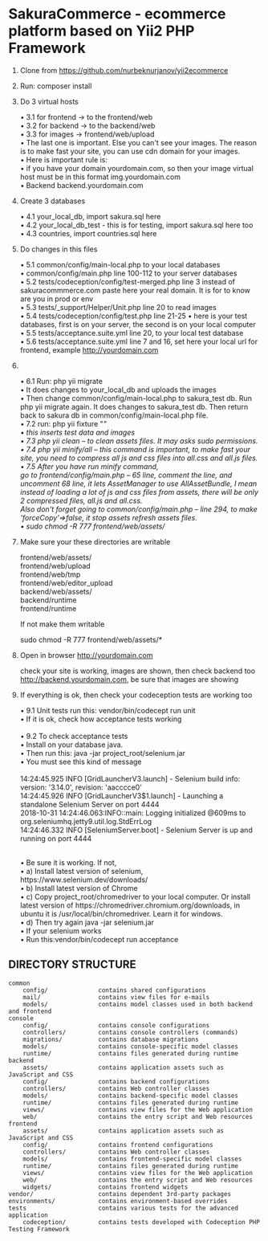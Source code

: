 SakuraCommerce - ecommerce platform based on Yii2 PHP Framework
===============================



1. Clone from https://github.com/nurbeknurjanov/yii2ecommerce
2. Run: composer install
3. Do 3 virtual hosts

    • 3.1 for frontend -> to the frontend/web<br>
    • 3.2 for backend -> to the backend/web<br>
    • 3.3 for images -> frontend/web/upload<br>
    • The last one is important. Else you can't see your images. 
      The reason is to make fast your site, you can use cdn domain for your images.<br>
    • Here is important rule is:<br>
    • if you have your domain yourdomain.com, so then your image virtual host must be in this format img.yourdomain.com<br>
    • Backend backend.yourdomain.com

4. Create 3 databases

    • 4.1 your_local_db, import sakura.sql here<br>
    • 4.2 your_local_db_test - this is for testing, import sakura.sql here too<br>
    • 4.3 countries, import countries.sql here
    
5. Do changes in this files

    • 5.1 common/config/main-local.php to your local databases<br>
    • common/config/main.php line 100-112 to your server databases<br>
    • 5.2 tests/codeception/config/test-merged.php line 3 
    instead of sakuracommmerce.com paste here your real domain. 
    It is for to know are you in prod or env<br>
    • 5.3 tests/_support/Helper/Unit.php line 20 to read images<br>
    • 5.4 tests/codeception/config/test.php line 21-25 
    • here is your test databases, first is on your server, the second is on your local computer<br>
    • 5.5 tests/acceptance.suite.yml line 20, to your local test database<br>
    • 5.6  tests/acceptance.suite.yml line 7 and 16, set here your local url for frontend, example http://yourdomain.com
      
6. <br>

    • 6.1 Run: php yii migrate<br>
    • It does changes to your_local_db and uploads the images<br>
    • Then change common/config/main-local.php to sakura_test db. Run php yii migrate again. It does changes to sakura_test db. Then return back to sakura db in  common/config/main-local.php file.<br>
    • 7.2 run: php yii fixture "*" <br>
    • this inserts test data and images<br>
    • 7.3 php yii clean – to clean assets files. It may asks sudo permissions.<br>
    • 7.4 php yii minify/all – this command is important, to make fast your site, you need to compress all js and css files into all.css and all.js files.<br>
    • 7.5 After you have run minify command, <br>
    go to frontend/config/main.php – 65 line, comment the line, 
    and uncomment 68 line, it lets AssetManager to use AllAssetBundle, 
    I mean instead of loading a lot of js and css files from assets, 
    there will be only 2 compressed files, all.js and all.css. <br>
    Also don't forget going to common/config/main.php – line 294, 
    to make 'forceCopy'=>false, it stop assets refresh assets files.<br>
    • sudo chmod -R 777 frontend/web/assets/*

7. Make sure your these directories are writable

    frontend/web/assets/<br>
    frontend/web/upload<br>
    frontend/web/tmp<br>
    frontend/web/editor_upload<br>
    backend/web/assets/<br>
    backend/runtime<br>
    frontend/runtime<br>
    
    If not make them writable<br>
    
    sudo chmod -R 777 frontend/web/assets/*
      


8. Open in browser http://yourdomain.com 
    
    check your site is working, images are shown, then check backend too http://backend.yourdomain.com, be sure that images are showing

9. If everything is ok, then check your codeception tests are working too

    • 9.1 Unit tests run this: vendor/bin/codecept run unit<br>
    • If it is ok, check how acceptance tests working<br>
    <br>
    • 9.2 To check acceptance tests<br>
    • Install on your database java. <br>
    • Then run this: java -jar project_root/selenium.jar<br>
    • You must see this kind of message<br>
    <br>
     14:24:45.925 INFO [GridLauncherV3.launch] - Selenium build info: version: '3.14.0', revision: 'aacccce0'<br>
     14:24:45.926 INFO [GridLauncherV3$1.launch] - Launching a standalone Selenium Server on port 4444<br>
     2018-10-31 14:24:46.063:INFO::main: Logging initialized @609ms to org.seleniumhq.jetty9.util.log.StdErrLog<br>
     14:24:46.332 INFO [SeleniumServer.boot] - Selenium Server is up and running on port 4444<br>
    
    <br>
    • Be sure it is working. If not,<br>
    •  a) Install latest version of selenium, https://www.selenium.dev/downloads/<br>
    •  b) Install latest version of Chrome<br>
    •  c) Copy project_root/chromedriver to your local computer. Or install latest version of https://chromedriver.chromium.org/downloads, in ubuntu it is /usr/local/bin/chromedriver. Learn it for windows.<br>
    •  d) Then try again java -jar selenium.jar <br>
    • If your selenium works<br>
    • Run this:vendor/bin/codecept run acceptance<br>


DIRECTORY STRUCTURE
-------------------

```
common
    config/              contains shared configurations
    mail/                contains view files for e-mails
    models/              contains model classes used in both backend and frontend
console
    config/              contains console configurations
    controllers/         contains console controllers (commands)
    migrations/          contains database migrations
    models/              contains console-specific model classes
    runtime/             contains files generated during runtime
backend
    assets/              contains application assets such as JavaScript and CSS
    config/              contains backend configurations
    controllers/         contains Web controller classes
    models/              contains backend-specific model classes
    runtime/             contains files generated during runtime
    views/               contains view files for the Web application
    web/                 contains the entry script and Web resources
frontend
    assets/              contains application assets such as JavaScript and CSS
    config/              contains frontend configurations
    controllers/         contains Web controller classes
    models/              contains frontend-specific model classes
    runtime/             contains files generated during runtime
    views/               contains view files for the Web application
    web/                 contains the entry script and Web resources
    widgets/             contains frontend widgets
vendor/                  contains dependent 3rd-party packages
environments/            contains environment-based overrides
tests                    contains various tests for the advanced application
    codeception/         contains tests developed with Codeception PHP Testing Framework
```
